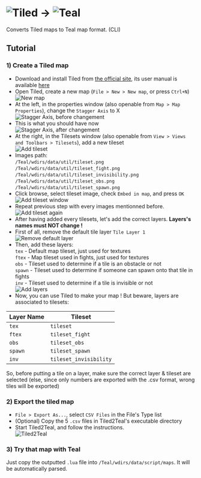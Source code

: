 # ![Tiled](./tiled.png) → ![Teal](./teal_mini.png)  
Converts Tiled maps to Teal map format. (CLI)

## Tutorial
### 1) Create a Tiled map
* Download and install Tiled from [the official site](http://mapeditor.org), its user manual is available [here](http://doc.mapeditor.org/en/stable/)
* Open Tiled, create a new map (`File > New > New map`, or press `Ctrl+N`)  
![New map](screenshots/tiled_new_map.png)
* At the left, in the properties window (also openable from `Map > Map Properties`), change the `Stagger Axis` to X  
![Stagger Axis, before changement](screenshots/tiled_stagger_axis_before.png)
* This is what you should have now  
![Stagger Axis, after changement](screenshots/tiled_stagger_axis_after.png)
* At the right, in the Tilesets window (also openable from `View > Views and Toolbars > Tilesets`), add a new tileset  
![Add tileset](screenshots/tiled_add_tileset.png)
* Images path:  
`/Teal/wdirs/data/util/tileset.png`  
`/Teal/wdirs/data/util/tileset_fight.png`  
`/Teal/wdirs/data/util/tileset_invisibility.png`  
`/Teal/wdirs/data/util/tileset_obs.png`  
`/Teal/wdirs/data/util/tileset_spawn.png`  
* Click browse, select tileset image, check `Embed in map`, and press `OK`  
![Add tileset window](screenshots/tiled_add_tileset_window.png)
* Repeat previous step with every images mentionned before.  
![Add tileset again](screenshots/tiled_add_tileset_again.png)
* After having added every tilesets, let's add the correct layers. **Layers's names must NOT change !**
* First of all, remove the default tile layer `Tile Layer 1`  
![Remove default layer](screenshots/tiled_remove_default_layer.png)
* Then, add these layers:  
`tex` - Default map tileset, just used for textures  
`ftex` - Map tileset used in fights, just used for textures  
`obs` - Tileset used to determine if a tile is an obstacle or not  
`spawn` - Tileset used to determine if someone can spawn onto that tile in fights  
`inv` - Tileset used to determine if a tile is invisible or not  
![Add layers](screenshots/tiled_add_layers.png)
* Now, you can use Tiled to make your map ! But beware, layers are associated to tilesets:  

Layer Name | Tileset
---------- | -------
`tex`      | `tileset`
`ftex`     | `tileset_fight`
`obs`      | `tileset_obs`
`spawn`    | `tileset_spawn`
`inv`      | `tileset_invisibility`

So, before putting a tile on a layer, make sure the correct layer & tileset are selected (else, since only numbers are exported with the .csv format, wrong tiles will be exported)

### 2) Export the tiled map
* `File > Export As...`, select `CSV Files` in the File's Type list
* (Optional) Copy the 5 `.csv` files in Tiled2Teal's executable directory
* Start Tiled2Teal, and follow the instructions.  
![Tiled2Teal](screenshots/tiled2teal.png)

### 3) Try that map with Teal
Just copy the outputted `.lua` file into `/Teal/wdirs/data/script/maps`. It will be automatically parsed.
